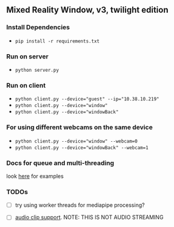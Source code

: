 
## Mixed Reality Window, v3, twilight edition


### Install Dependencies

- `pip install -r requirements.txt`


### Run on server

- `python server.py`


### Run on client

- `python client.py --device="guest" --ip="10.38.10.219"`
- `python client.py --device="window"`
- `python client.py --device="windowBack"`

### For using different webcams on the same device

- `python client.py --device="window" --webcam=0`
- `python client.py --device="windowBack" --webcam=1`




### Docs for queue and multi-threading
look [here](https://docs.python.org/3/library/queue.html#queue.Queue.join) for examples



### TODOs
- [ ] try using worker threads for mediapipe processing?
- [ ] [audio clip support](https://github.com/jeffbass/imagezmq/issues/66). NOTE: THIS IS NOT AUDIO STREAMING



